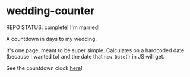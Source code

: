 # wedding-counter
REPO STATUS: complete! I'm married!

A countdown in days to my wedding.

It's one page, meant to be super simple. Calculates on a hardcoded date (because I wanted to) and the date that ```new Date()``` in JS will get.

See the countdown clock [here](https://www.coltonhurst.com/projects/wedding-counter/index.html)!
